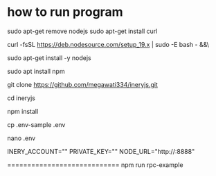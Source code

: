# how to run program

sudo apt-get remove nodejs
sudo apt-get install curl

curl -fsSL https://deb.nodesource.com/setup_19.x | sudo -E bash - &&\

sudo apt-get install -y nodejs

sudo apt install npm

git clone https://github.com/megawati334/ineryjs.git

cd ineryjs

npm install

cp .env-sample .env

nano .env

INERY_ACCOUNT="<account>"
PRIVATE_KEY="<key>"
NODE_URL="http://<ip>:8888"

============================
npm run rpc-example
